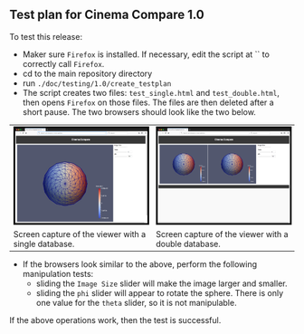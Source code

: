 ## Test plan for Cinema Compare 1.0

To test this release:

- Maker sure `Firefox` is installed. If necessary, edit the script at `` to correctly call `Firefox`.
- cd to the main repository directory
- run `./doc/testing/1.0/create_testplan`
- The script creates two files: `test_single.html` and `test_double.html`, then opens `Firefox` on those files. The files are then deleted after a short pause. The two browsers should look like the two below.

<p align="center">
<table>
<tr>
<td width="50%"><img src="doc/img/single.png" width="400" border="1"/></td>
<td width="50%"><img src="doc/img/double.png" width="400" border="1"/></td>
</tr>
<tr>
<td>Screen capture of the viewer with a single database.</td>
<td>Screen capture of the viewer with a double database.</td>
</tr>
<table>
</p>

- If the browsers look similar to the above, perform the following manipulation tests:
    - sliding the `Image Size` slider will make the image larger and smaller.
    - sliding the `phi` slider will appear to rotate the sphere. There is only one value for the `theta` slider, so it is not manipulable.

If the above operations work, then the test is successful.


